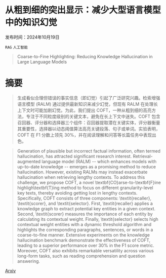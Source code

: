 # 从粗到细的突出显示：减少大型语言模型中的知识幻觉

发布时间：2024年10月19日

`RAG` `人工智能`

> Coarse-to-Fine Highlighting: Reducing Knowledge Hallucination in Large Language Models

# 摘要

> 生成看似合理但错误的事实信息（即幻觉）引起了广泛研究兴趣。检索增强语言模型 (RALM) 通过提供最新知识来减少幻觉，但现有 RALM 在处理长上下文时可能加剧幻觉。为此，我们提出 COFT，一种从粗到细的高亮方法，专注于不同粒度级别的关键文本，避免在长上下文中迷失。COFT 包含召回器、评分器和选择器三个组件：召回器提取潜在关键实体，评分器衡量其重要性，选择器以动态阈值算法高亮关键段落、句子或单词。实验表明，COFT 在 F1 分数上领先 30%，并在阅读理解和问答等长篇任务中表现出色。

> Generation of plausible but incorrect factual information, often termed hallucination, has attracted significant research interest. Retrieval-augmented language model (RALM) -- which enhances models with up-to-date knowledge -- emerges as a promising method to reduce hallucination. However, existing RALMs may instead exacerbate hallucination when retrieving lengthy contexts. To address this challenge, we propose COFT, a novel \textbf{CO}arse-to-\textbf{F}ine highligh\textbf{T}ing method to focus on different granularity-level key texts, thereby avoiding getting lost in lengthy contexts. Specifically, COFT consists of three components: \textit{recaller}, \textit{scorer}, and \textit{selector}. First, \textit{recaller} applies a knowledge graph to extract potential key entities in a given context. Second, \textit{scorer} measures the importance of each entity by calculating its contextual weight. Finally, \textit{selector} selects high contextual weight entities with a dynamic threshold algorithm and highlights the corresponding paragraphs, sentences, or words in a coarse-to-fine manner. Extensive experiments on the knowledge hallucination benchmark demonstrate the effectiveness of COFT, leading to a superior performance over $30\%$ in the F1 score metric. Moreover, COFT also exhibits remarkable versatility across various long-form tasks, such as reading comprehension and question answering.

[Arxiv](https://arxiv.org/abs/2410.15116)